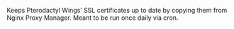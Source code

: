 Keeps Pterodactyl Wings’ SSL certificates up to date by copying them from Nginx Proxy Manager. Meant to be run once daily via cron.